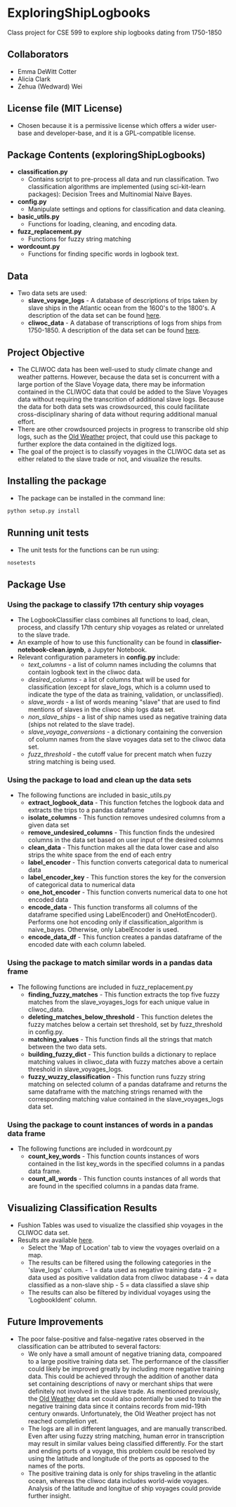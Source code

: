 ﻿# ExploringShipLogbooks
Class project for CSE 599 to explore ship logbooks dating from 1750-1850

## Collaborators
- Emma DeWitt Cotter
- Alicia Clark
- Zehua (Wedward) Wei

## License file (MIT License)
- Chosen because it is a permissive license which offers a wider user-base and developer-base, and it is a GPL-compatible license.

## Package Contents (exploringShipLogbooks)
- **classification.py**
  - Contains script to pre-process all data and run classification. Two classification algorithms are implemented (using sci-kit-learn packages): Decision Trees and Multinomial Naive Bayes.
- **config.py**
  - Manipulate settings and options for classification and data cleaning.
- **basic_utils.py** 
  - Functions for loading, cleaning, and encoding data.
- **fuzz_replacement.py** 
  - Functions for fuzzy string matching
- **wordcount.py** 
  - Functions for finding specific words in logbook text.

## Data
- Two data sets are used:
  - **slave_voyage_logs** - A database of descriptions of trips taken by slave ships in the Atlantic ocean from the 1600's to the 1800's. A description of the data set can be found [here](http://www.slavevoyages.org/).
  - **cliwoc_data** - A database of transcriptions of logs from ships from 1750-1850. A description of the data set can be found [here](https://www.kaggle.com/kaggle/climate-data-from-ocean-ships).

## Project Objective
- The CLIWOC data has been well-used to study climate change and weather patterns. However, because the data set is concurrent with a large portion of the Slave Voyage data, there may be information contained in the CLIWOC data that could be added to the Slave Voyages data without requiring the transcrition of additional slave logs. Because the data for both data sets was crowdsourced, this could facilitate cross-disciplinary sharing of data without requring additional manual effort. 
- There are other crowdsourced projects in progress to transcribe old ship logs, such as the [Old Weather](https://www.oldweather.org/#/) project, that could use this package to further explore the data contained in the digitized logs.
- The goal of the project is to classify voyages in the CLIWOC data set as either related to the slave trade or not, and visualize the results.

## Installing the package
- The package can be installed in the command line:
```python
python setup.py install
```

## Running unit tests
- The unit tests for the functions can be run using:
```python
nosetests
```

## Package Use
### Using the package to classify 17th century ship voyages
- The LogbookClassifier class combines all functions to load, clean, process, and classify 17th century ship voyages as related or unrelated to the slave trade.
- An example of how to use this functionality can be found in **classifier-notebook-clean.ipynb**, a Jupyter Notebook.
- Relevant configuration parameters in **config.py** include:
  - *text_columns* - a list of column names including the columns that contain logbook text in the cliwoc data.
  - *desired_columns* - a list of columns that will be used for classification (except for slave_logs, which is a column used to indicate the type of the data as training, validation, or unclassified).
  - *slave_words* - a list of words meaning "slave" that are used to find mentions of slaves in the cliwoc ship logs data set.
  - *non_slave_ships* - a list of ship names used as negative training data (ships not related to the slave trade).
  - *slave_voyage_conversions* - a dictionary containing the conversion of column names from the slave voyages data set to the cliwoc data set. 
  - *fuzz_threshold* - the cutoff value for precent match when fuzzy string matching is being used.

### Using the package to load and clean up the data sets
- The following functions are included in basic_utils.py
  - **extract_logbook_data** - This function fetches the logbook data and extracts the trips to a pandas dataframe
  - **isolate_columns** - This function removes undesired columns from a given data set
  - **remove_undesired_columns** - This function finds the undesired columns in the data set based on user input of the desired columns
  - **clean_data** - This function makes all the data lower case and also strips the white space from the end of each entry
  - **label_encoder** - This function converts categorical data to numerical data
  - **label_encoder_key** - This function stores the key for the conversion of categorical data to numerical data
  - **one_hot_encoder** - This function converts numerical data to one hot encoded data
  - **encode_data** - This function transforms all columns of the dataframe specified using LabelEncoder() and OneHotEncoder(). Performs one hot encoding only if classification_algorithm is naive_bayes. Otherwise, only LabelEncoder is used.
  - **encode_data_df** - This function creates a pandas dataframe of the encoded date with each column labeled.

### Using the package to match similar words in a pandas data frame
- The following functions are included in fuzz_replacement.py
  - **finding_fuzzy_matches** - This function extracts the top five fuzzy matches from the slave_voyages_logs for each unique value in cliwoc_data.
  - **deleting_matches_below_threshold** - This function deletes the fuzzy matches below a certain set threshold, set by fuzz_threshold in config.py.
  - **matching_values** - This function finds all the strings that match between the two data sets.
  - **building_fuzzy_dict** - This function builds a dictionary to replace matching values in cliwoc_data with fuzzy matches above a certain threshold in slave_voyages_logs.
  - **fuzzy_wuzzy_classification** - This function runs fuzzy string matching on selected column of a pandas dataframe and returns the same dataframe with the matching strings renamed with the corresponding matching value contained in the slave_voyages_logs data set.

### Using the package to count instances of words in a pandas data frame
- The following functions are included in wordcount.py
  - **count_key_words** - This function counts instances of wors contained in the list key_words in the specified columns in a pandas data frame.
  - **count_all_words** - This function counts instances of all words that are found in the specified columns in a pandas data frame.

## Visualizing Classification Results
- Fushion Tables was used to visualize the classified ship voyages in the CLIWOC data set.
- Results are available [here](https://www.google.com/fusiontables/DataSource?docid=1oMz6bYNujbQAz2tViXXncIU8WsYQgcJZ1Jn0_Q5k#rows:id=1).
  - Select the 'Map of Location' tab to view the voyages overlaid on a map.
  - The results can be filtered using the following categories in the 'slave_logs' colum.
        - 1 = data used as negative training data
        - 2 = data used as positive validation data from cliwoc database
        - 4 = data classified as a non-slave ship
        - 5 = data classified a slave ship
  - The results can also be filtered by individual voyages using the 'LogbookIdent' column.

## Future Improvements
- The poor false-positive and false-negative rates observed in the classification can be attributed to several factors:
  - We only have a small amount of negative trianing data, compoared to a large positive training data set. The performance of the classifier could likely be improved greatly by including more negative training data. This could be achieved through the addition of another data set containing descriptions of navy or merchant ships that were definitely not involved in the slave trade. As mentioned previously, the [Old Weather](https://www.oldweather.org/#/) data set could also potentially be used to train the negative training data since it contains records from mid-19th century onwards. Unfortunately, the Old Weather project has not reached completion yet.
  - The logs are all in different languages, and are manually transcribed. Even after using fuzzy string matching, human error in transcription may result in similar values being classified differently. For the start and ending ports of a voyage, this problem could be resolved by using the latitude and longitude of the ports as opposed to the names of the ports.
  - The positive training data is only for ships traveling in the atlantic ocean, whereas the cliwoc data includes world-wide voyages. Analysis of the latitude and longitue of ship voyages could provide further insight.

